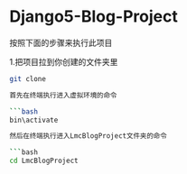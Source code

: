# Django5-Blog-Project

按照下面的步骤来执行此项目

1.把项目拉到你创建的文件夹里

```bash
git clone 

首先在终端执行进入虚拟环境的命令

```bash
bin\activate

然后在终端执行进入LmcBlogProject文件夹的命令

```bash
cd LmcBlogProject

